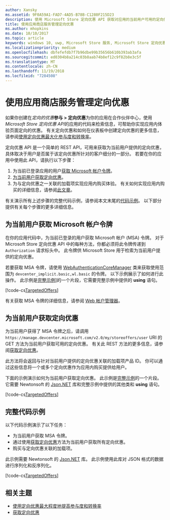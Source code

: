 ```yaml
---
author: Xansky
ms.assetid: 9F0A59A1-FAD7-4AD5-B78B-C1280F215D23
description: 使用 Microsoft Store 定向优惠 API 获取对应用的当前用户可用的定向优惠。
title: 使用应用商店服务管理定向优惠
ms.author: mhopkins
ms.date: 10/10/2017
ms.topic: article
keywords: windows 10, uwp, Microsoft Store 服务, Microsoft Store 定向优惠 API, 定向优惠
ms.localizationpriority: medium
ms.openlocfilehash: dbfefefdb7f7b96dbe99b35656b610b393ab3afa
ms.sourcegitcommit: ed0304b8a214c03b8aab74b8ef12c9f82b8e3c5f
ms.translationtype: MT
ms.contentlocale: zh-CN
ms.lasthandoff: 11/19/2018
ms.locfileid: "7284508"
---
```

# <a name="manage-targeted-offers-using-store-services"></a>使用应用商店服务管理定向优惠

如果你创建在*定向的优惠***参与 > 定向优惠**为你的应用在合作伙伴中心，使用*Microsoft Store 定向优惠 API*的应用的代码来检索信息，可帮助你实现应用内体验页面定向的优惠。 有关定向优惠和如何在仪表板中创建定向优惠的更多信息，请参阅[使用定向优惠最大化参与度和转换率](../publish/use-targeted-offers-to-maximize-engagement-and-conversions.md)。

定向优惠 API 是一个简单的 REST API，可用来获取为当前用户提供的定向优惠，具体取决于用户是否属于该定向优惠所针对的客户细分的一部分。 若要在你的应用中使用此 API，请执行以下步骤：

1.  为当前已登录应用的用户[获取 Microsoft 帐户令牌](#obtain-a-microsoft-account-token)。
2.  [为当前用户获取定向优惠](#get-targeted-offers)。
3.  为与定向优惠之一关联的加载项实现应用内购买体验。 有关如何实现应用内购买的详细信息，请参阅[此文章](enable-in-app-purchases-of-apps-and-add-ons.md)。

有关演示所有上述步骤的完整代码示例，请参阅本文末尾的[代码示例](#code-example)。 以下部分提供有关每个步骤的更多详细信息。

<span id="obtain-a-microsoft-account-token" />

## <a name="get-a-microsoft-account-token-for-the-current-user"></a>为当前用户获取 Microsoft 帐户令牌

在你的应用代码中，为当前已登录的用户获取 Microsoft 帐户 (MSA) 令牌。 对于 Microsoft Store 定向优惠 API 中的每种方法，你都必须将此令牌传递到 ```Authorization``` 请求标头中。 此令牌供 Microsoft Store 用于检索为当前用户提供的定向优惠。

若要获取 MSA 令牌，请使用 [WebAuthenticationCoreManager](https://docs.microsoft.com/uwp/api/windows.security.authentication.web.core.webauthenticationcoremanager) 类来获取使用范围为 ```devcenter_implicit.basic,wl.basic``` 的令牌。 以下示例展示了如何进行此操作。 此示例是[完整示例](#code-example)]的一个片段，它需要完整示例中提供的 **using** 语句。

[!code-cs[TargetedOffers](./code/StoreServicesExamples_TargetedOffers/cs/TargetedOffers.cs#GetMSAToken)]

有关获取 MSA 令牌的详细信息，请参阅 [Web 帐户管理器](../security/web-account-manager.md)。

<span id="get-targeted-offers" />

## <a name="get-the-targeted-offers-for-the-current-user"></a>为当前用户获取定向优惠

为当前用户获得了 MSA 令牌之后，请调用 ```https://manage.devcenter.microsoft.com/v2.0/my/storeoffers/user``` URI 的 GET 方法为当前用户获取可用的定向优惠。 有关此 REST 方法的更多信息，请参阅[获取定向优惠](get-targeted-offers.md)。

此方法将会返回与针对当前用户提供的定向优惠关联的加载项产品 ID。 你可以通过这些信息将一个或多个定向优惠作为应用内购买提供给用户。

下面的示例演示如何为当前用户获取定向优惠。 此示例是[完整示例](#code-example)的一个片段。 它需要 Newtonsoft 的 [Json.NET](http://www.newtonsoft.com/json) 库和完整示例中提供的其他类和 **using** 语句。

[!code-cs[TargetedOffers](./code/StoreServicesExamples_TargetedOffers/cs/TargetedOffers.cs#GetTargetedOffers)]

<span id="code-example" />

## <a name="complete-code-example"></a>完整代码示例

以下代码示例演示了以下任务：

* 为当前用户获取 MSA 令牌。
* 通过使用[获取定向优惠](get-targeted-offers.md)方法为当前用户获取所有定向优惠。
* 购买与定向优惠关联的加载项。

此示例需要 Newtonsoft 的 [Json.NET](http://www.newtonsoft.com/json) 库。 此示例使用此库对 JSON 格式的数据进行序列化和反序列化。

[!code-cs[TargetedOffers](./code/StoreServicesExamples_TargetedOffers/cs/TargetedOffers.cs#GetTargetedOffersSample)]

## <a name="related-topics"></a>相关主题

* [使用定向优惠最大程度地提高参与度和转换率](../publish/use-targeted-offers-to-maximize-engagement-and-conversions.md)
* [获取定向优惠](get-targeted-offers.md)
